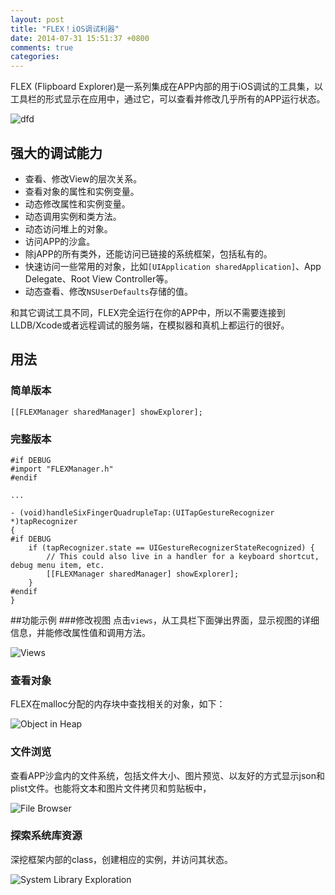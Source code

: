 ```yaml
---
layout: post
title: "FLEX！iOS调试利器"
date: 2014-07-31 15:51:37 +0800
comments: true
categories: 
---
```

FLEX (Flipboard Explorer)是一系列集成在APP内部的用于iOS调试的工具集，以工具栏的形式显示在应用中，通过它，可以查看并修改几乎所有的APP运行状态。


![dfd](https://camo.githubusercontent.com/9986601c5e4306f7935032465911c0f70596e046/687474703a2f2f656e67696e656572696e672e666c6970626f6172642e636f6d2f6173736574732f666c65782f62617369632d766965772d6578706c6f726174696f6e2e676966)


## 强大的调试能力
* 查看、修改View的层次关系。
* 查看对象的属性和实例变量。
* 动态修改属性和实例变量。
* 动态调用实例和类方法。
* 动态访问堆上的对象。
* 访问APP的沙盒。
* 除jAPP的所有类外，还能访问已链接的系统框架，包括私有的。
* 快速访问一些常用的对象，比如`[UIApplication sharedApplication]`、App Delegate、Root View Controller等。
* 动态查看、修改`NSUserDefaults`存储的值。

和其它调试工具不同，FLEX完全运行在你的APP中，所以不需要连接到LLDB/Xcode或者远程调试的服务端，在模拟器和真机上都运行的很好。
## 用法
### 简单版本
```
[[FLEXManager sharedManager] showExplorer];
```
### 完整版本
```
#if DEBUG
#import "FLEXManager.h"
#endif

...

- (void)handleSixFingerQuadrupleTap:(UITapGestureRecognizer *)tapRecognizer
{
#if DEBUG
    if (tapRecognizer.state == UIGestureRecognizerStateRecognized) {
        // This could also live in a handler for a keyboard shortcut, debug menu item, etc.
        [[FLEXManager sharedManager] showExplorer];
    }
#endif
}
```
##功能示例
###修改视图
点击`views`，从工具栏下面弹出界面，显示视图的详细信息，并能修改属性值和调用方法。

![Views](https://camo.githubusercontent.com/950a2612b1dc796bc5cc3fd9909ed465166afc5b/687474703a2f2f656e67696e656572696e672e666c6970626f6172642e636f6d2f6173736574732f666c65782f616476616e6365642d766965772d65646974696e672e676966)	

### 查看对象
FLEX在malloc分配的内存块中查找相关的对象，如下：


![Object in Heap](https://camo.githubusercontent.com/573692941c2901c0fd1ce0f085c101f6b4d3ae3b/687474703a2f2f656e67696e656572696e672e666c6970626f6172642e636f6d2f6173736574732f666c65782f686561702d62726f777365722e676966)

### 文件浏览
查看APP沙盒内的文件系统，包括文件大小、图片预览、以友好的方式显示json和plist文件。也能将文本和图片文件拷贝和剪贴板中，

![File Browser](https://camo.githubusercontent.com/df6e924a21ecaf8080342d80f384e88f8249c3fe/687474703a2f2f656e67696e656572696e672e666c6970626f6172642e636f6d2f6173736574732f666c65782f66696c652d62726f777365722e676966)

### 探索系统库资源
深挖框架内部的class，创建相应的实例，并访问其状态。    
  
![System Library Exploration](https://camo.githubusercontent.com/c91fc34a63f05f803cdc0d23d72ae047d0b960bd/687474703a2f2f656e67696e656572696e672e666c6970626f6172642e636f6d2f6173736574732f666c65782f73797374656d2d6c69627261726965732d62726f777365722e676966)
  


